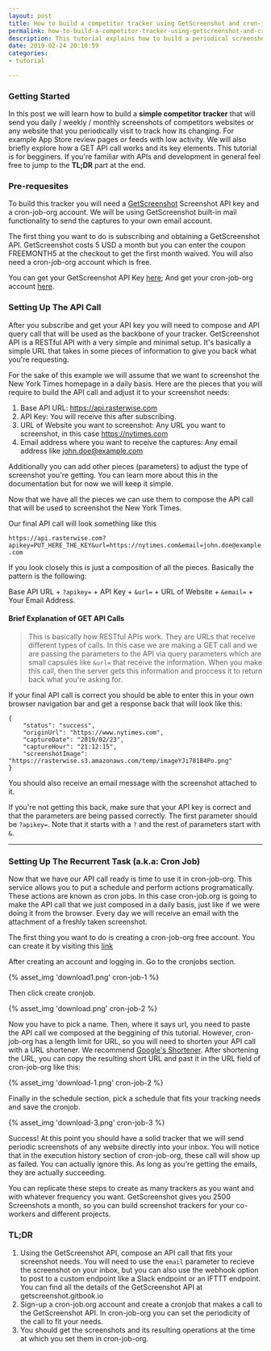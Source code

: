 ```yaml
---
layout: post
title: How to build a competitor tracker using GetScreenshot and cron-job.org
permalink: how-to-build-a-competitor-tracker-using-getscreenshot-and-cron-job-org
description: This tutorial explains how to build a periodical screenshot tracker, that allows you to get captures of your website or competitors websites and receive them in your email inbox.
date: 2019-02-24 20:10:59
categories: 
- tutorial

---
```


### Getting Started

In this post we will learn how to build a **simple competitor tracker** that will send you daily / weekly /  monthly screenshots of competitors websites or any website that you periodically visit to track how its changing. For example App Store review pages or feeds with low activity. We will also briefly explore how a GET API call works and its key elements. This tutorial is for begginers. If you're familiar with APIs and development in general feel free to jump to the **TL;DR** part at the end.

### Pre-requesites

To build this tracker you will need a [GetScreenshot](https://getscreenshot.rasterwise.com/) Screenshot API key and a cron-job-org account. We will be using GetScreenshot built-in mail functionality to send the captures to your own email account.

The first thing you want to do is subscribing and obtaining a GetScreenshot API. GetScreenshot costs 5 USD a month but you can enter the coupon FREEMONTH5 at the checkout to get the first month waived. You will also need a cron-job-org account which is free.

You can get your GetScreenshot API Key [here](https://getscreenshot.rasterwise.com/); 
And get your cron-job-org account [here](https://cron-job.org/en/signup/).

### Setting Up The API Call

After you subscribe and get your API key you will need to compose and API query call that will be used as the backbone of your tracker. GetScreenshot API is a RESTful API with a very simple and minimal setup. It's basically a simple URL that takes in some pieces of information to give you back what you're requesting.

For the sake of this example we will assume that we want to screenshot the New York Times homepage in a daily basis. Here are the pieces that you will require to build the API call and adjust it to your screenshot needs:

1) Base API URL: https://api.rasterwise.com
2) API Key: You will receive this after subscribing.
3) URL of Website you want to screenshot: Any URL you want to screenshot, in this case https://nytimes.com
4) Email address where you want to receive the captures: Any email address like john.doe@example.com

Additionally you can add other pieces (parameters) to adjust the type of screenshot you're getting. You can learn more about this in the documentation but for now we will keep it simple.

Now that we have all the pieces we can use them to compose the API call that will be used to screenshot the New York Times.

Our final API call will look something like this

`https://api.rasterwise.com?apikey=PUT_HERE_THE_KEY&url=https://nytimes.com&email=john.doe@example.com`

If you look closely this is just a composition of all the pieces. Basically the pattern is the following:

Base API URL + `?apikey=` + API Key + `&url=` + URL of Website + `&email=` + Your Email Address.

#### Brief Explanation of GET API Calls 
> This is basically how RESTful APIs work. They are URLs that receive different types of calls. In this case we are making a GET call and we are passing the parameters to the API via query parameters which are small capsules like `&url=` that receive the information. When you make this call, then the server gets this information and proccess it to return back what you're asking for.

If your final API call is correct you should be able to enter this in your own browser navigation bar and get a response back that will look like this:

```
{
    "status": "success",
    "originUrl": "https://www.nytimes.com",
    "captureDate": "2019/02/23",
    "captureHour": "21:12:15",
    "screenshotImage": "https://rasterwise.s3.amazonaws.com/temp/imageYJi781B4Po.png"
}
```

You should also receive an email message with the screenshot attached to it.

If you're not getting this back, make sure that your API key is correct and that the parameters are being passed correctly. The first parameter should be `?apikey=`. Note that it starts with a `?` and the rest of parameters start with `&`.

---
### Setting Up The Recurrent Task (a.k.a: Cron Job)

Now that we have our API call ready is time to use it in cron-job-org. This service allows you to put a schedule and perform actions programatically. These actions are known as cron jobs. In this case cron-job.org is going to make the API call that we just composed in a daily basis, just like if we were doing it from the browser. Every day we will receive an email with the attachment of a freshly taken screenshot.

The first thing you want to do is creating a cron-job-org free account. You can create it by visiting this [link](https://cron-job.org/en/signup/)

After creating an account and logging in. Go to the cronjobs section.

{% asset_img 'download1.png' cron-job-1 %}

Then click create cronjob.

{% asset_img 'download.png' cron-job-2 %}

Now you have to pick a name. Then, where it says url, you need to paste the API call we composed at the beggining of this tutorial. However, cron-job-org has a length limit for URL, so you will need to shorten your API call with a URL shortener. We recommend [Google's Shortener](https://goo.gl/). After shortening the URL, you can copy the resulting short URL and past it in the URL field of cron-job-org like this:

{% asset_img 'download-1.png' cron-job-2 %}

Finally in the schedule section, pick a schedule that fits your tracking needs and save the cronjob.

{% asset_img 'download-3.png' cron-job-3 %}

Success! At this point you should have a solid tracker that we will send periodic screenshots of any website directly into your inbox. You will notice that in the execution history section of cron-job-org, these call will show up as failed. You can actually ignore this. As long as you're getting the emails, they are actually succeeding.

You can replicate these steps to create as many trackers as you want and with whatever frequency you want. GetScreenshot gives you 2500 Screenshots a month, so you can build screenshot trackers for your co-workers and different projects.


### TL;DR 

1) Using the GetScreenshot API, compose an API call that fits your screenshot needs. You will need to use the `email` parameter to recieve the screenshot on your inbox, but you can also use the webhook option to post to a custom endpoint like a Slack endpoint or an IFTTT endpoint. You can find all the details of the GetScreenshot API at getscreenshot.gitbook.io
2) Sign-up a cron-job.org account and create a cronjob that makes a call to the GetScreenshot API. In cron-job-org you can set the periodicity of the call to fit your needs.
3) You should get the screenshots and its resulting operations at the time at which you set them in cron-job-org.